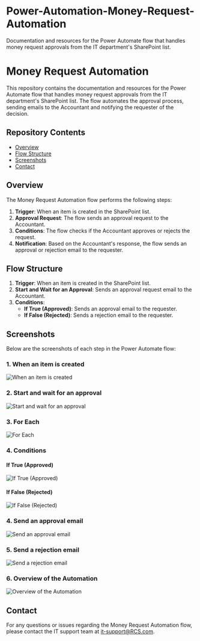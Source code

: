 # Power-Automation-Money-Request-Automation
Documentation and resources for the Power Automate flow that handles money request approvals from the IT department's SharePoint list.
# Money Request Automation

This repository contains the documentation and resources for the Power Automate flow that handles money request approvals from the IT department's SharePoint list. The flow automates the approval process, sending emails to the Accountant and notifying the requester of the decision.

## Repository Contents

- [Overview](#overview)
- [Flow Structure](#flow-structure)
- [Screenshots](#screenshots)
- [Contact](#contact)

## Overview

The Money Request Automation flow performs the following steps:
1. **Trigger**: When an item is created in the SharePoint list.
2. **Approval Request**: The flow sends an approval request to the Accountant.
3. **Conditions**: The flow checks if the Accountant approves or rejects the request.
4. **Notification**: Based on the Accountant's response, the flow sends an approval or rejection email to the requester.

## Flow Structure

1. **Trigger**: When an item is created in the SharePoint list.
2. **Start and Wait for an Approval**: Sends an approval request email to the Accountant.
3. **Conditions**:
   - **If True (Approved)**: Sends an approval email to the requester.
   - **If False (Rejected)**: Sends a rejection email to the requester.

## Screenshots

Below are the screenshots of each step in the Power Automate flow:

### 1. When an item is created
![When an item is created](images-trigger-item-created.png)

### 2. Start and wait for an approval
![Start and wait for an approval](images-start-wait-approval.png)

### 3. For Each
![For Each](images-For-Each.png)

### 4. Conditions
#### If True (Approved)
![If True (Approved)](images-condition-true-approved.png)

#### If False (Rejected)
![If False (Rejected)](images-condition-false-rejected.png)

### 4. Send an approval email
![Send an approval email](images-send-approval-email.png)

### 5. Send a rejection email
![Send a rejection email](images-send-rejection-email.png)

### 6. Overview of the Automation
![Overview of the Automation](images-Automation.png)

## Contact

For any questions or issues regarding the Money Request Automation flow, please contact the IT support team at [it-support@RCS.com](mailto:it-support@example.com).
